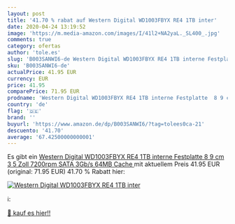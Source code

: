 ```yaml
---
layout: post
title: '41.70 % rabat auf Western Digital WD1003FBYX RE4 1TB inter'
date: 2020-04-24 13:19:52
image: 'https://m.media-amazon.com/images/I/41l2+NA2yaL._SL400_.jpg'
comments: true
category: ofertas
author: 'tole.es'
slug: 'B003SANWI6-de Western Digital WD1003FBYX RE4 1TB interne Festplatte 8 9...'
sku: 'B003SANWI6-de'
actualPrice: 41.95 EUR
currency: EUR
price: 41.95
comparePrice: 71.95 EUR
prodname: 'Western Digital WD1003FBYX RE4 1TB interne Festplatte  8 9 cm  3 5 Zoll   7200rpm  SATA 3Gb/s  64MB Cache '
country: 'de'
flag: '🇩🇪'
brand: ''
buyurl: 'https://www.amazon.de/dp/B003SANWI6/?tag=tolees0ca-21'
descuento: '41.70'
average: '67.42500000000001'
---
```


Es gibt ein [Western Digital WD1003FBYX RE4 1TB interne Festplatte  8 9 cm  3 5 Zoll   7200rpm  SATA 3Gb/s  64MB Cache ](https://www.amazon.de/dp/B003SANWI6/?tag=tolees0ca-21) mit aktuellem Preis 41.95 EUR (original: 71.95 EUR) 41.70 % Rabatt hier:

[![Western Digital WD1003FBYX RE4 1TB inter](https://m.media-amazon.com/images/I/41l2+NA2yaL._SL400_.jpg)](https://www.amazon.de/dp/B003SANWI6/?tag=tolees0ca-21)

ℹ️:


[🛒 kauf es hier!!](https://www.amazon.de/dp/B003SANWI6/?tag=tolees0ca-21)
